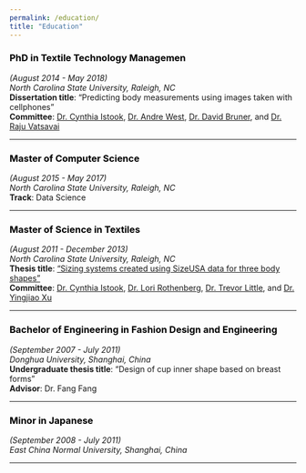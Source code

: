 ```yaml
---
permalink: /education/
title: "Education"
---
```


### <span style="color:#000000">PhD in Textile Technology Managemen</span>  
*(August 2014 - May 2018)*  
*North Carolina State University, Raleigh, NC*  
**Dissertation title**: “Predicting body measurements using images taken with cellphones”  
**Committee**: [Dr. Cynthia Istook](https://textiles.ncsu.edu/blog/team/cynthia-istook/), [Dr. Andre West](https://textiles.ncsu.edu/blog/team/andre-west/), [Dr. David Bruner](https://www.linkedin.com/in/david-bruner-b870938/), and [Dr. Raju Vatsavai](https://www.csc.ncsu.edu/people/rrvatsav)

---
### <span style="color:#000000">Master of Computer Science</span> 
*(August 2015 - May 2017)*  
*North Carolina State University, Raleigh, NC*  
**Track**: Data Science

---

### <span style="color:#000000">Master of Science in Textiles</span> 
*(August 2011 - December 2013)*  
*North Carolina State University, Raleigh, NC*  
**Thesis title**: [“Sizing systems created using SizeUSA data for three body shapes”](https://catalog.lib.ncsu.edu/record/NCSU3128934)  
**Committee**: [Dr. Cynthia Istook](https://textiles.ncsu.edu/blog/team/cynthia-istook/), [Dr. Lori Rothenberg](https://textiles.ncsu.edu/blog/team/lori-rothenberg/), [Dr. Trevor Little](https://textiles.ncsu.edu/blog/team/trevor-little/), and [Dr. Yingjiao Xu](https://textiles.ncsu.edu/blog/team/yingjiao-xu/)

---
### <span style="color:#000000">Bachelor of Engineering in Fashion Design and Engineering</span>  
*(September 2007 - July 2011)*  
*Donghua University, Shanghai, China*  
**Undergraduate thesis title**: “Design of cup inner shape based on breast forms”  
**Advisor**: Dr. Fang Fang

---
### <span style="color:#000000">Minor in Japanese</span> 
*(September 2008 - July 2011)*  
*East China Normal University, Shanghai, China*

---


